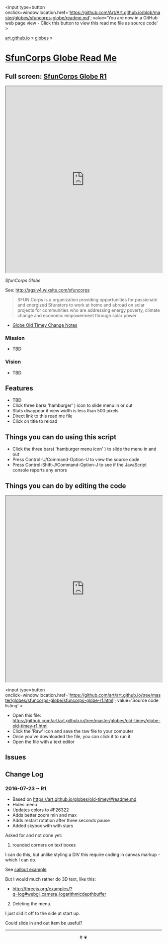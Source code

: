 <span style=display:none; >[You are now in a GitHub source code view - click this link to view Read Me file as a web page]
( https://art.github.io/globes/sfuncorps-globe/#readme.md "View file as a web page." ) </span>
<input type=button onclick=window.location.href='https://github.com/Art/Art.github.io/blob/master/globes/sfuncorps-globe/readme.md'; 
value='You are now in a GitHub web page view - Click this button to view this read me file as source code' >

[art.github.io]( https://art.github.io ) &raquo; [globes]( https://art.github.io/globes/ ) &raquo; 

[SfunCorps Globe Read Me]( https://art.github.io/globes/sfuncorps-globe/#readme.md )
===


## Full screen: [SfunCorps Globe R1]( http://art.github.io/globes/sfuncorps-globe/ )


<img src="" style=display:none; width=800 >

<iframe src=https://art.github.io/globes/sfuncorps-globe/index.html width=100% height=600px ></iframe>


_SfunCorps Globe_


See: http://agsiv4.wixsite.com/sfuncorps

> SFUN Corps is a organization providing opportunities for passionate and energized Sfunsters
> to work at home and abroad on solar projects for communities who are addressing
> energy poverty, climate change and economic empowerment through solar power


* [Globe Old Timey Change Notes]( "https://art.github.io/globes/sfuncorps-globe/Globe%20Old-Timey%20R2-ChangeNotes.pdf" )


### Mission

* TBD


### Vision

* TBD

## Features

* TBD
* Click three bars( 'hamburger' ) icon to slide menu in or out
* Stats disappear if view width is less than 500 pixels
* Direct link to this read me file
* Click on title to reload 


## Things you can do using this script


* Click the three bars( 'hamburger menu icon' ) to slide the menu in and out
* Press Control-U/Command-Option-U to view the source code
* Press Control-Shift-J/Command-Option-J to see if the JavaScript console reports any errors



## Things you can do by editing the code

<iframe src='https://jaanga.github.io/cookbook-html/examples/libraries/ace-editor/ace-view-r1.html#
	https://art.github.io/globes/sfuncorps-globe/sfuncorps-globe-r1.html' width=100% height=600 ></iframe>

<input type=button onclick=window.location.href='https://github.com/art/art.github.io/tree/master/globes/sfuncorps-globe/sfuncorps-globe-r1.html';
value='Source code listing' >


* Open this file: https://github.com/art/art.github.io/tree/master/globes/old-timey/globe-old-timey-r1.html
* Click the 'Raw' icon and save the raw file to your computer
* Once you've downloaded the file, you can click it to run it.
* Open the file with a text editor


## Issues




## Change Log

### 2016-07-23 ~ R1

* Based on https://art.github.io/globes/old-timey/#readme.md
* Hides menu
* Updates colors to #F26322
* Adds better zoom min and max
* Adds restart rotation after three seconds pause
* Added skybox with with stars
 
Asked for and not done yet: 

1. rounded corners on text boxes

I can do this, but unlike styling a DIV this require coding in canvas markup - which I can do. 

See [callout example]( http://Art.github.io/globes/sfuncorps-globe/canvas-draw-callout.html )

But I would much rather do 3D text, like this:

* http://threejs.org/examples/?q=log#webgl_camera_logarithmicdepthbuffer

2. Deleting the menu.

I just slid it off to the side at start up.

Could slide in and out item be useful?







***

<center title='art.github.io ~ your 3D sunny place' >
# <a href=javascript:window.scrollTo(0,0); style=text-decoration:none; > ❦ </a>
</center>